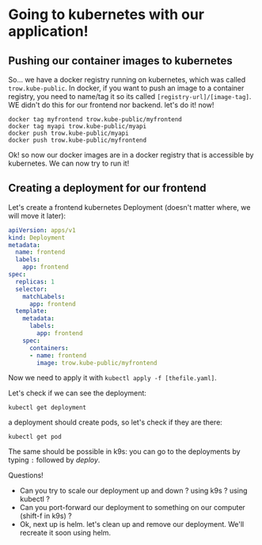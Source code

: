 # Going to kubernetes with our application!

## Pushing our container images to kubernetes

So... we have a docker registry running on kubernetes, which was called `trow.kube-public`. In docker, if you want to push an image to a container registry, you need to name/tag it so its called `[registry-url]/[image-tag]`. WE didn't do this for our frontend nor backend. let's do it! now!

```shell
docker tag myfrontend trow.kube-public/myfrontend
docker tag myapi trow.kube-public/myapi
docker push trow.kube-public/myapi
docker push trow.kube-public/myfrontend
```

Ok! so now our docker images are in a docker registry that is accessible by kubernetes. We can now try to run it!

## Creating a deployment for our frontend

Let's create a frontend kubernetes Deployment (doesn't matter where, we will move it later):

```yaml
apiVersion: apps/v1
kind: Deployment
metadata:
  name: frontend
  labels:
    app: frontend
spec:
  replicas: 1
  selector:
    matchLabels:
      app: frontend
  template:
    metadata:
      labels:
        app: frontend
    spec:
      containers:
      - name: frontend
        image: trow.kube-public/myfrontend
```

Now we need to apply it with `kubectl apply -f [thefile.yaml]`.

Let's check if we can see the deployment:

```shell
kubectl get deployment
```

a deployment should create pods, so let's check if they are there:

```shell
kubectl get pod
```

The same should be possible in k9s: you can go to the deployments by typing `:` followed by *deploy*.


Questions!
* Can you try to scale our deployment up and down ? using k9s ? using kubectl ?
* Can you port-forward our deployment to something on our computer (shift-f in k9s) ?
* Ok, next up is helm. let's clean up and remove our deployment. We'll recreate it soon using helm.



